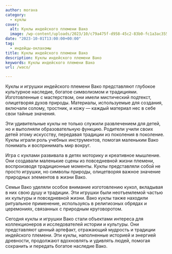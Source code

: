 ```yaml
---
author: morava
category:
  - куклы
cover:
  alt: Куклы индейского племени Вако
  image: /wp-content/uploads/2023/10/c79a475f-d958-45c2-83b0-fc1a3ac35528-jpg.webp
date: "2023-10-01T13:00:00+00:00"
tag:
  - индейцы-оклахомы
title: Куклы индейского племени Вако
description: Куклы индейского племени Вако
keywords: Куклы индейского племени Вако
url: /waco/

---
```

Куклы и игрушки индейского племени Вако представляют глубокое культурное наследие, богатое символизмом и традициями. Изготовленные с мастерством, они имели мистический подтекст, олицетворяя духов природы. Материалы, используемые для создания, включали солому, тростник, и кожу — каждый материал нес в себе свои тайные значения.

Эти удивительные куклы не только служили развлечением для детей, но и выполняли образовательную функцию. Родители учили своих детей этому искусству, передавая традиции из поколения в поколение. Куклы играли роль учебных инструментов, помогая маленьким Вако понимать и воспринимать мир вокруг.

Игра с куклами развивала в детях моторику и креативное мышление. Они создавали маленькие сцены из повседневной жизни племени, воспроизводя традиционные моменты. Куклы представляли собой не просто игрушки, но символы природы, олицетворяя важное значение природных элементов в жизни Вако.

Семьи Вако уделяли особое внимание изготовлению кукол, вкладывая в них свою душу и традиции. Эти игрушки были неотъемлемой частью их культуры и повседневной жизни. Вако куклы также находили ритуальное применение, используясь в религиозных обрядах и церемониях, связанных с природным круговоротом.

Сегодня куклы и игрушки Вако стали объектами интереса для коллекционеров и исследователей истории и культуры. Они представляют ценный артефакт, отражающий мудрость и традиции индейского племени. Эти куклы, наполненные историей и энергией древности, продолжают вдохновлять и удивлять людей, помогая сохранить и передать богатое наследие Вако.
